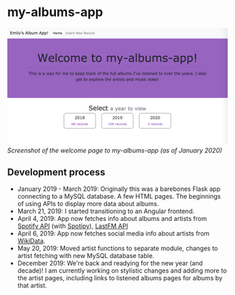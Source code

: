 # my-albums-app

![Screenshot of the welcome page to my-albums-app (as of January 2020)](readme-img/my-albums-app-welcomepage.png)
*Screenshot of the welcome page to my-albums-app (as of January 2020)*



## Development process
- January 2019 - March 2019: Originally this was a barebones Flask app connecting to a MySQL database. A few HTML pages. The beginnings of using APIs to display more data about albums.
- March 21, 2019: I started transitioning to an Angular frontend.
- April 4, 2019: App now fetches info about albums and artists from [Spotify API](https://developer.spotify.com/documentation/web-api/) (with [Spotipy](https://spotipy.readthedocs.io/en/latest/)), [LastFM API](https://www.last.fm/api)
- April 6, 2019: App now fetches social media info about artists from [WikiData](https://www.wikidata.org/wiki/Wikidata:Main_Page).
- May 20, 2019: Moved artist functions to separate module, changes to artist fetching with new MySQL database table.
- December 2019: We're back and readying for the new year (and decade)! I am currently working on stylistic changes and adding more to the artist pages, including links to listened albums pages for albums by that artist.
